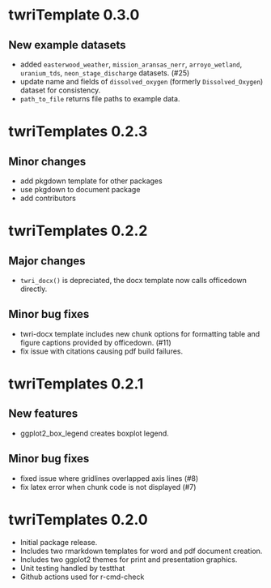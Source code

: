 # twriTemplate 0.3.0

## New example datasets

* added `easterwood_weather`, `mission_aransas_nerr`, `arroyo_wetland`, `uranium_tds`, `neon_stage_discharge` datasets. (#25)
* update name and fields of `dissolved_oxygen` (formerly `Dissolved_Oxygen`) dataset for consistency.
* `path_to_file` returns file paths to example data.

# twriTemplates 0.2.3

## Minor changes

* add pkgdown template for other packages
* use pkgdown to document package
* add contributors

# twriTemplates 0.2.2

## Major changes

* `twri_docx()` is depreciated, the docx template now calls officedown directly.

## Minor bug fixes

* twri-docx template includes new chunk options for formatting table and figure 
captions provided by officedown. (#11)
* fix issue with citations causing pdf build failures.

# twriTemplates 0.2.1

## New features

* ggplot2_box_legend creates boxplot legend.

## Minor bug fixes

* fixed issue where gridlines overlapped axis lines (#8)
* fix latex error when chunk code is not displayed (#7)


# twriTemplates 0.2.0

* Initial package release.
* Includes two rmarkdown templates for word and pdf document creation.
* Includes two ggplot2 themes for print and presentation graphics.
* Unit testing handled by testthat
* Github actions used for r-cmd-check

